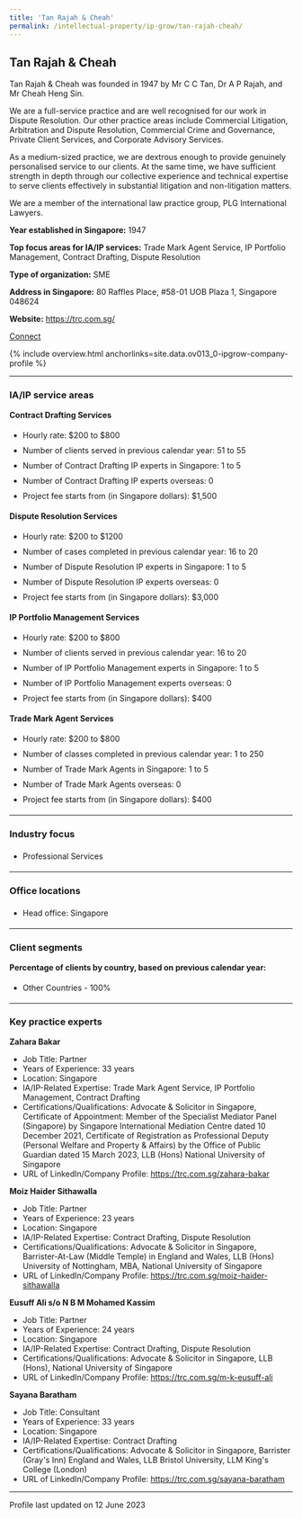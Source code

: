 ```yaml
---
title: 'Tan Rajah & Cheah'
permalink: /intellectual-property/ip-grow/tan-rajah-cheah/
---
```


## Tan Rajah & Cheah

Tan Rajah & Cheah was founded in 1947 by Mr C C Tan, Dr A P Rajah, and Mr Cheah Heng Sin. 

We are a full-service practice and are well recognised for our work in Dispute Resolution. Our other practice areas include Commercial Litigation, Arbitration and Dispute Resolution, Commercial Crime and Governance, Private Client Services, and Corporate Advisory Services.

As a medium-sized practice, we are dextrous enough to provide genuinely personalised service to our clients. At the same time, we have sufficient strength in depth through our collective experience and technical expertise to serve clients effectively in substantial litigation and non-litigation matters.

We are a member of the international law practice group, PLG International Lawyers.

<b>Year established in Singapore:</b> 1947

<b>Top focus areas for IA/IP services:</b> Trade Mark Agent Service, IP Portfolio Management, Contract Drafting, Dispute Resolution

<b>Type of organization:</b> SME

<b>Address in Singapore:</b> 80 Raffles Place, #58-01 UOB Plaza 1, Singapore 048624

<b>Website:</b> <a href='https://trc.com.sg/'>https://trc.com.sg/</a>

<a class='btn' href='https://form.gov.sg/645a0c2d02527d0013e622ed' target='_blank' rel='noopener'>Connect</a>

{% include overview.html anchorlinks=site.data.ov013_0-ipgrow-company-profile %}

---
<a name='ip-related-service-areas'></a>
### IA/IP service areas

**Contract Drafting Services**

<ul>
<li style='line-height: 27px; margin: 0px 0px !important'>Hourly rate:  $200 to $800</li>
<li style='line-height: 27px; margin: 0px 0px !important'>Number of clients served in previous calendar year: 51 to 55</li>
<li style='line-height: 27px; margin: 0px 0px !important'>Number of Contract Drafting IP experts in Singapore: 1 to 5</li>
<li style='line-height: 27px; margin: 0px 0px !important'>Number of Contract Drafting IP experts overseas: 0</li>
<li style='line-height: 27px; margin: 0px 0px !important'>Project fee starts from (in Singapore dollars): $1,500</li>
</ul>

**Dispute Resolution Services**

<ul>
<li style='line-height: 27px; margin: 0px 0px !important'>Hourly rate:  $200 to $1200</li>
<li style='line-height: 27px; margin: 0px 0px !important'>Number of cases completed in previous calendar year: 16 to 20</li>
<li style='line-height: 27px; margin: 0px 0px !important'>Number of Dispute Resolution IP experts in Singapore: 1 to 5</li>
<li style='line-height: 27px; margin: 0px 0px !important'>Number of Dispute Resolution IP experts overseas: 0</li>
<li style='line-height: 27px; margin: 0px 0px !important'>Project fee starts from (in Singapore dollars):  $3,000</li>
</ul>

**IP Portfolio Management Services**

<ul>
<li style='line-height: 27px; margin: 0px 0px !important'>Hourly rate:  $200 to $800</li>
<li style='line-height: 27px; margin: 0px 0px !important'>Number of clients served in previous calendar year: 16 to 20</li>
<li style='line-height: 27px; margin: 0px 0px !important'>Number of IP Portfolio Management experts in Singapore: 1 to 5</li>
<li style='line-height: 27px; margin: 0px 0px !important'>Number of IP Portfolio Management experts overseas: 0</li>
<li style='line-height: 27px; margin: 0px 0px !important'>Project fee starts from (in Singapore dollars):  $400</li>
</ul>

**Trade Mark Agent Services**

<ul>
<li style='line-height: 27px; margin: 0px 0px !important'>Hourly rate:  $200 to $800</li>
<li style='line-height: 27px; margin: 0px 0px !important'>Number of classes completed in previous calendar year: 1 to 250</li>
<li style='line-height: 27px; margin: 0px 0px !important'>Number of Trade Mark Agents in Singapore: 1 to 5</li>
<li style='line-height: 27px; margin: 0px 0px !important'>Number of Trade Mark Agents overseas: 0</li>
<li style='line-height: 27px; margin: 0px 0px !important'>Project fee starts from (in Singapore dollars):  $400</li>
</ul>

---
<a name='industry-focus'></a>
### Industry focus

<ul><li style='line-height: 27px; margin: 0px 0px !important'> Professional Services</li></ul>

---
<a name='office-locations'></a>
### Office locations

<ul><li style='line-height: 27px; margin: 0px 0px !important'> Head office: Singapore</li></ul>

---
<a name='client-segments'></a>
### Client segments

**Percentage of clients by country, based on previous calendar year:**

<ul><li style='line-height: 27px; margin: 0px 0px !important'> Other Countries - 100%</li></ul>

---
<a name='key-practice-experts'></a>
### Key practice experts

**Zahara Bakar**

- Job Title: Partner
- Years of Experience: 33 years
- Location: Singapore
- IA/IP-Related Expertise: Trade Mark Agent Service, IP Portfolio Management, Contract Drafting
- Certifications/Qualifications: Advocate & Solicitor in Singapore, Certificate of Appointment: Member of the Specialist Mediator Panel (Singapore) by Singapore International Mediation Centre dated 10 December 2021, Certificate of Registration as Professional Deputy (Personal Welfare and Property & Affairs) by the Office of Public Guardian dated 15 March 2023, LLB (Hons) National University of Singapore
- URL of LinkedIn/Company Profile: https://trc.com.sg/zahara-bakar

**Moiz Haider Sithawalla**

- Job Title: Partner
- Years of Experience: 23 years
- Location: Singapore
- IA/IP-Related Expertise: Contract Drafting, Dispute Resolution
- Certifications/Qualifications: Advocate & Solicitor in Singapore, Barrister-At-Law (Middle Temple) in England and Wales, LLB (Hons) University of Nottingham, MBA, National University of Singapore
- URL of LinkedIn/Company Profile: https://trc.com.sg/moiz-haider-sithawalla

**Eusuff Ali s/o N B M Mohamed Kassim**

- Job Title: Partner
- Years of Experience: 24 years
- Location: Singapore
- IA/IP-Related Expertise: Contract Drafting, Dispute Resolution
- Certifications/Qualifications: Advocate & Solicitor in Singapore, LLB (Hons), National University of Singapore
- URL of LinkedIn/Company Profile: https://trc.com.sg/m-k-eusuff-ali

**Sayana Baratham**

- Job Title: Consultant
- Years of Experience: 33 years
- Location: Singapore
- IA/IP-Related Expertise: Contract Drafting
- Certifications/Qualifications: Advocate & Solicitor in Singapore, Barrister (Gray's Inn) England and Wales, LLB Bristol University, LLM King's College (London)
- URL of LinkedIn/Company Profile: https://trc.com.sg/sayana-baratham

---
Profile last updated on 12 June 2023
